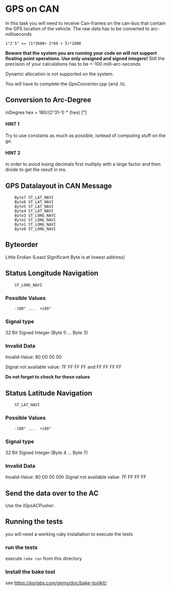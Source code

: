 
# GPS on CAN

In this task you will need to receive Can-frames on the can-bus that contain the GPS location of the
vehicle. The raw data has to be converted to arc-milliseconds

    1°2'5" == (1*3600+ 2*60 + 5)*1000

**Beware that the system you are running your code on will not support floating point operations.
Use only unsigned and signed integers!**
Still the precision of your calculations has to be +-100 milli-arc-seconds

Dynamic allocation is not supported on the system.

You will have to complete the *GpsConverter.cpp* (and .h).


## Conversion to Arc-Degree

inDegree hex = 180/(2^31-1) * (hex) [°]

#### HINT 1

Try to use constants as much as possible, isntead of computing stuff on the go. 

#### HINT 2

In order to aviod losing decimals first multiply with a large factor and then divide to get the result in ms.

## GPS Datalayout in CAN Message

		Byte7 ST_LAT_NAVI
		Byte6 ST_LAT_NAVI
		Byte5 ST_LAT_NAVI
		Byte4 ST_LAT_NAVI
		Byte3 ST_LONG_NAVI
		Byte2 ST_LONG_NAVI
		Byte1 ST_LONG_NAVI
		Byte0 ST_LONG_NAVI

## Byteorder

Little Endian (Least Significant Byte is at lowest address)

## Status Longitude Navigation

		ST_LONG_NAVI

### Possible Values

		-180° ...  +180°

### Signal type

32 Bit Signed Integer (Byte 0 ... Byte 3)

### Invalid Data

Invalid-Value: 80 00 00 00

Signal not available value: 7F FF FF FF and FF FF FF FF 

**Do not forget to check for these values**

## Status Latitude Navigation

		ST_LAT_NAVI

### Possible Values

		-180° ...  +180°

### Signal type

32 Bit Signed Integer (Byte 4 ... Byte 7)

### Invalid Data

Invalid-Value: 80 00 00 00h
Signal not available value: 7F FF FF FF

## Send the data over to the AC

Use the *IGpsACPusher*.

## Running the tests

you will need a working ruby installation to execute the tests

### run the tests

execute `rake run` from this directory

### Install the bake tool

see https://esrlabs.com/gems/doc/bake-toolkit/
